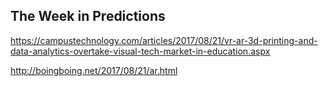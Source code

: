 ## The Week in Predictions

https://campustechnology.com/articles/2017/08/21/vr-ar-3d-printing-and-data-analytics-overtake-visual-tech-market-in-education.aspx

http://boingboing.net/2017/08/21/ar.html
